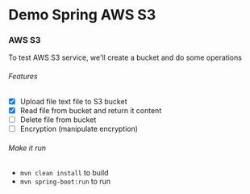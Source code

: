 # Demo Spring AWS S3

### AWS S3

To test AWS S3 service, we'll create a bucket and do some operations

###### Features

- [x] Upload file text file to S3 bucket
- [x] Read file from bucket and return it content
- [ ] Delete file from bucket
- [ ] Encryption (manipulate encryption)

###### Make it run

- `mvn clean install` to build
- `mvn spring-boot:run` to run
